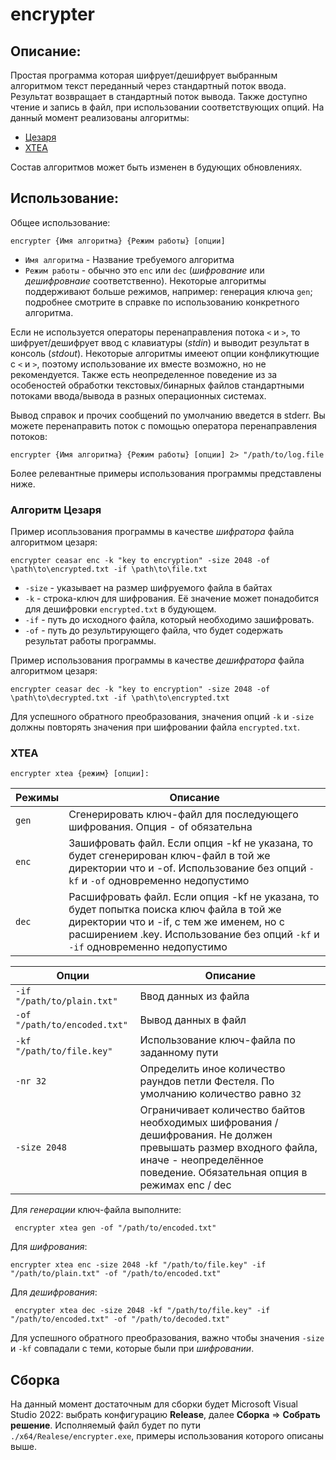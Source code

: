 # encrypter
## Описание:
Простая программа которая шифрует/дешифрует выбранным алгоритмом текст переданный через стандартный поток ввода. Результат возвращает в стандартный поток вывода. Также доступно чтение и запись в файл, при использовании соответствующих опций. На данный момент реализованы алгоритмы:

- [Цезаря](#Алгоритм-Цезаря)
- [XTEA](#XTEA)

Состав алгоритмов может быть изменен в будующих обновлениях.
## Использование:
Общее использование:
```
encrypter {Имя алгоритма} {Режим работы} [опции]
```
- `Имя алгоритма` - Название требуемого алгоритма
- `Режим работы` - обычно это `enc` или `dec` (_шифрование_ или _дешифровнаие_ соответственно). Некоторые алгоритмы поддерживают больше режимов, например: генерация ключа `gen`; подробнее смотрите в справке по использованию конкретного алгоритма.

Если не используется операторы перенаправления потока `<` и `>`, то шифрует/дешифрует ввод с клавиатуры (_stdin_) и выводит результат в консоль (_stdout_). Некоторые алгоритмы имееют опции конфликутющие с `<` и `>`, поэтому использование их вместе возможно, но не рекомендуется. Также есть неопределенное поведение из за особеностей обработки текстовых/бинарных файлов стандартными потоками ввода/вывода в разных операционных системах. 

Вывод справок и прочих сообщений по умолчанию введется в stderr. Вы можете перенаправить поток с помощью оператора перенаправления потоков:
```
encrypter {Имя алгоритма} {Режим работы} [опции] 2> "/path/to/log.file
```
Более релевантные примеры использования программы представлены ниже.

### Алгоритм Цезаря

Пример исопльзования программы в качестве _шифратора_ файла алгоритмом цезаря:
```
encrypter ceasar enc -k "key to encryption" -size 2048 -of \path\to\encrypted.txt -if \path\to\file.txt
```
- `-size` - указывает на размер шифруемого файла в байтах
- `-k` - строка-ключ для шифрования. Её значение может понадобится для дешифровки `encrypted.txt` в будующем.
- `-if` - путь до исходного файла, который необходимо зашифровать.
- `-of` - путь до результирующего файла, что будет содержать результат работы программы.

Пример использования программы в качестве _дешифратора_ файла алгоритмом цезаря:
```
encrypter ceasar dec -k "key to encryption" -size 2048 -of \path\to\decrypted.txt -if \path\to\encrypted.txt
```
Для успешного обратного преобразования, значения опций `-k` и `-size` должны повторять значения при шифровании файла `encrypted.txt`.

### XTEA

```
encrypter xtea {режим} [опции]: 
```
| Режимы | Описание |
|---|---|
| `gen` |  Сгенерировать ключ-файл для последующего шифрования. Опция - of обязательна
| `enc` | Зашифровать файл. Если опция -kf не указана, то будет сгенерирован  ключ-файл в той же директории что и -of. Использование без опций `-kf` и `-of` одновременно недопустимо |
| `dec` | Расшифровать файл. Если опция -kf не указана, то будет попытка поиска ключ файла в той же директории что и -if, с тем же именем, но с расширением .key. Использование без опций `-kf` и `-if` одновременно недопустимо |

| Опции|Описание|
|---|---|
| `-if "/path/to/plain.txt"` | Ввод данных из файла |
| `-of "/path/to/encoded.txt"` | Вывод данных в файл
| `-kf "/path/to/file.key"`    | Использование ключ-файла по заданному пути |
| `-nr 32` | Определить иное количество раундов петли Фестеля. По умолчанию количество равно `32` |
| `-size 2048`| Ограничивает количество байтов необходимых шифрования / дешифрования. Не должен превышать размер входного файла, иначе - неопределённое поведение. Обязательная опция в режимах enc / dec|

Для _генерации_ ключ-файла выполните:
```
 encrypter xtea gen -of "/path/to/encoded.txt"
```
Для _шифрования_:
```
encrypter xtea enc -size 2048 -kf "/path/to/file.key" -if "/path/to/plain.txt" -of "/path/to/encoded.txt"
```
Для _дешифрования_:
```
 encrypter xtea dec -size 2048 -kf "/path/to/file.key" -if "/path/to/encoded.txt" -of "/path/to/decoded.txt"
```
Для успешного обратного преобразования, важно чтобы значения `-size` и `-kf` совпадали с теми, которые были при _шифровании_. 

## Сборка
На данный момент достаточным для сборки будет Microsoft Visual Studio 2022: выбрать конфигурацию **Release**, далее **Сборка** =>  **Собрать решение**. Исполняемый файл будет по пути `./x64/Realese/encrypter.exe`, примеры использования которого описаны выше.